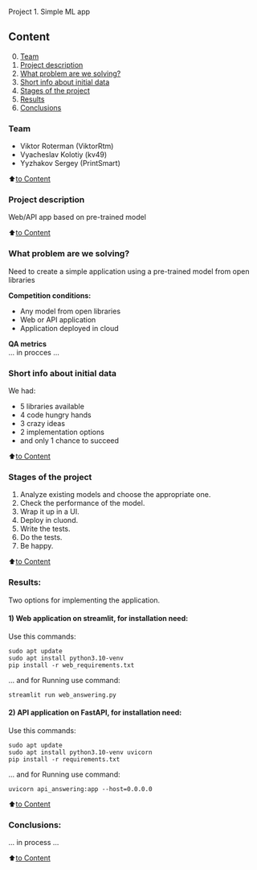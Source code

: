 Project 1. Simple ML app

## Content
0. [Team](.README.md#Team)
1. [Project description](README.md#Project-description)
2. [What problem are we solving?](README.md#What-problem-are-we-solving)
3. [Short info about initial data](README.md#Short-info-about-initial-data)
4. [Stages of the project](README.md#Stages-of-the-project)
5. [Results](README.md#Results)
6. [Conclusions](README.md#Conclusions)

### Team
- Viktor Roterman (ViktorRtm)
- Vyacheslav Kolotiy (kv49)
- Yyzhakov Sergey (PrintSmart)

:arrow_up:[to Content](README.md#Content)

### Project description
Web/API app based on pre-trained model

:arrow_up:[to Content](README.md#Content)


### What problem are we solving?
Need to create a simple application using a pre-trained model from open libraries

**Сompetition conditions:**
- Any model from open libraries
- Web or API application
- Application deployed in cloud

**QA metrics**     
... in procces ...


### Short info about initial data
We had:
- 5 libraries available
- 4 code hungry hands
- 3 crazy ideas
- 2 implementation options
- and only 1 chance to succeed

:arrow_up:[to Content](README.md#Content)


### Stages of the project
1. Analyze existing models and choose the appropriate one.
2. Check the performance of the model.
3. Wrap it up in a UI.
4. Deploy in cluond.
5. Write the tests.
6. Do the tests.
7. Be happy.

:arrow_up:[to Content](README.md#Content)


### Results:
Two options for implementing the application. 
#### 1) Web application on streamlit, for installation need:
Use this commands:
```
sudo apt update
sudo apt install python3.10-venv
pip install -r web_requirements.txt
```
... and for Running use command:
```
streamlit run web_answering.py 
```
#### 2) API application on FastAPI, for installation need:
Use this commands:
```
sudo apt update
sudo apt install python3.10-venv uvicorn
pip install -r requirements.txt
```
... and for Running use command:
```
uvicorn api_answering:app --host=0.0.0.0
```

:arrow_up:[to Content](README.md#Content)


### Conclusions:
... in process ...

:arrow_up:[to Content](README.md#Content)


